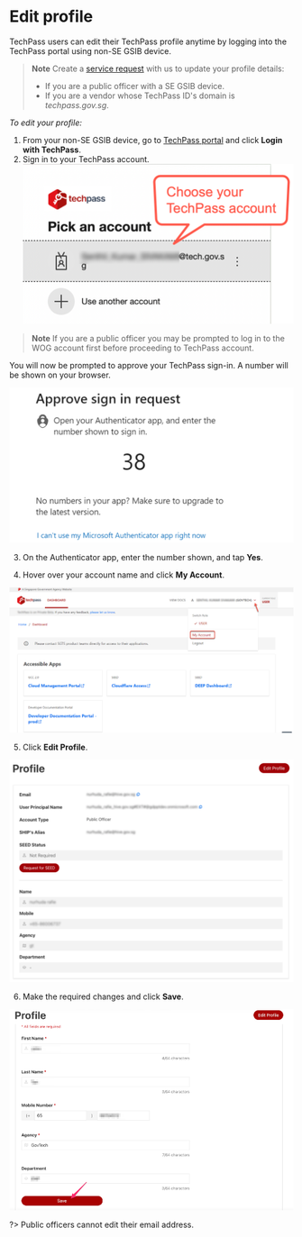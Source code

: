 # Edit profile

TechPass users can edit their TechPass profile anytime by logging into the TechPass portal using non-SE GSIB device.

> **Note**
> Create a [service request](https://go.gov.sg/techpass-sr) with us to update your profile details:
>- If you are a public officer with a SE GSIB device.
>- If you are a vendor whose TechPass ID's domain is *techpass.gov.sg*.

_To edit your profile:_

1. From your non-SE GSIB device, go to [TechPass portal](https://portal.techpass.gov.sg) and click **Login with TechPass**.
2. Sign in to your TechPass account.
<kbd>![sign-in](assets/images/access-sgts-services-using-techpass/log-in-with-techpass.png)</kbd>

> **Note**
> If you are a public officer you may be prompted to log in to the WOG account first before proceeding to TechPass account.

You will now be prompted to approve your TechPass sign-in. A number will be shown on your browser.

 <kbd>![number-mfa](assets/images/onboarding/po-non-se/mfa-number-displayed-on-screen.png)</kbd>

3. On the Authenticator app, enter the number shown, and tap **Yes**.

4. Hover over your account name and click **My Account**.

<kbd>![view-account](assets/images/onboarding/po-non-se/view-account-or-profile.png)</kbd>

5. Click **Edit Profile**.

<kbd>![edit-account](assets/images/onboarding/po-non-se/edit-profile-new.png)</kbd>

6. Make the required changes and click **Save**.

<kbd>![save-account](assets/images/onboarding/po-non-se/save-profile.png)</kbd>

?> Public officers cannot edit their email address.
